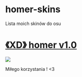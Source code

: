 # homer-skins
Lista moich skinów do osu

# [《XD》 homer v1.0](https://drive.google.com/u/0/uc?id=1mp1gdQ7rJA-ndIl7gns4aOldmUSJP6jc&export=download)
![](https://i.imgur.com/0sdxVHk.jpg)

Miłego korzystania ! <3

